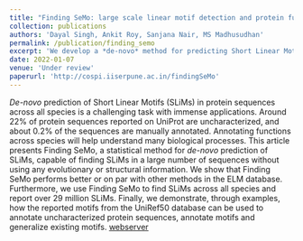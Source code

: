 ```yaml
---
title: "Finding SeMo: large scale linear motif detection and protein function annotation"
collection: publications
authors: 'Dayal Singh, Ankit Roy, Sanjana Nair, MS Madhusudhan'
permalink: /publication/finding_semo
excerpt: 'We develop a *de-novo* method for predicting Short Linear Motifs (SLiMs) in protein sequences. We use Finding SeMo to find motifs across all species and use them to predict functions of uncharacterized protein sequences.'
date: 2022-01-07
venue: 'Under review'
paperurl: 'http://cospi.iiserpune.ac.in/findingSeMo'
---
```

*De-novo* prediction of Short Linear Motifs (SLiMs) in protein sequences across all species is a challenging task with immense applications. Around 22% of protein sequences reported on UniProt are uncharacterized, and about 0.2% of the sequences are manually annotated. Annotating functions across species will help understand many biological processes. This article presents Finding SeMo, a statistical method for *de-novo* prediction of SLiMs, capable of finding SLiMs in a large number of sequences without using any evolutionary or structural information. We show that Finding SeMo performs better or on par with other methods in the ELM database. Furthermore, we use Finding SeMo to find SLiMs across all species and report over 29 million SLiMs. Finally, we demonstrate, through examples, how the reported motifs from the UniRef50 database can be used to annotate uncharacterized protein sequences, annotate motifs and generalize existing motifs.
[webserver](http://cospi.iiserpune.ac.in/findingSeMo)
